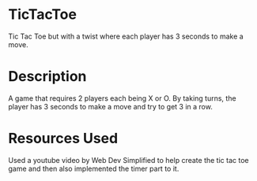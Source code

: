 # TicTacToe
Tic Tac Toe but with a twist where each player has 3 seconds to make a move.

# Description
A game that requires 2 players each being X or O. By taking turns, the player has 3 seconds to make a move and try to get 3 in a row. 

# Resources Used
Used a youtube video by Web Dev Simplified to help create the tic tac toe game and then also implemented the timer part to it.
